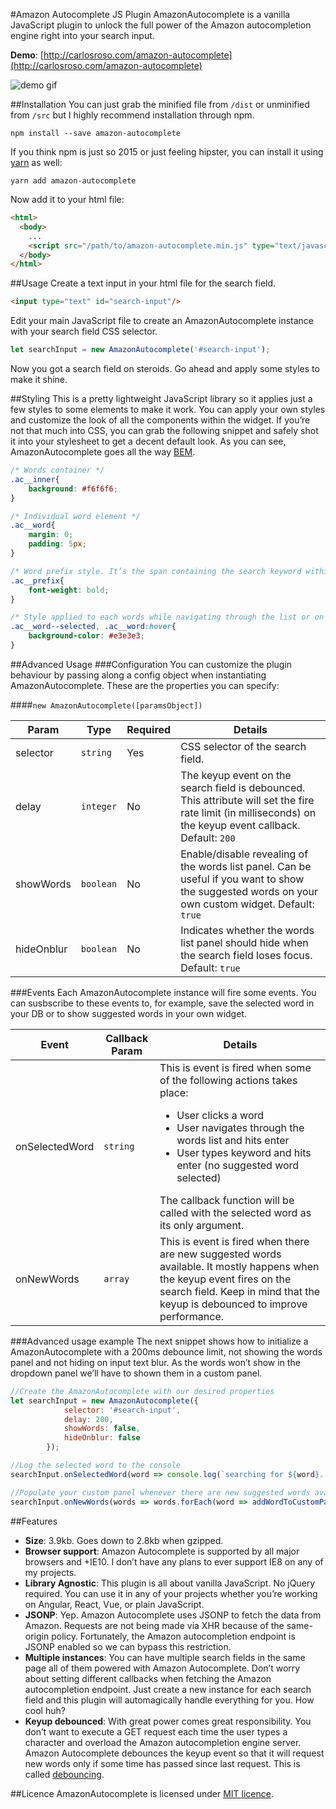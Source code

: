 #Amazon Autocomplete JS Plugin
AmazonAutocomplete is a vanilla JavaScript plugin to unlock the full power of the Amazon autocompletion engine right into your search input. 

**Demo**: [http://carlosroso.com/amazon-autocomplete](http://carlosroso.com/amazon-autocomplete)

![demo gif](http://i.imgur.com/4whMwjM.gif)

##Installation
You can just grab the minified file from `/dist` or unminified from `/src` but I highly recommend installation through npm. 

```
npm install --save amazon-autocomplete
```

If you think npm is just so 2015 or just feeling hipster, you can install it using [yarn](https://yarnpkg.com/) as well:

```
yarn add amazon-autocomplete
```

Now add it to your html file:

```html
<html>
  <body>
    ...
    <script src="/path/to/amazon-autocomplete.min.js" type="text/javascript"></script>
  </body>
</html>
```

##Usage
Create a text input in your html file for the search field.

```html
<input type="text" id="search-input"/> 
```

Edit your main JavaScript file to create an AmazonAutocomplete instance with your search field CSS selector.

```javascript
let searchInput = new AmazonAutocomplete('#search-input');
```

Now you got a search field on steroids. Go ahead and apply some styles to make it shine.


##Styling
This is a pretty lightweight JavaScript library so it applies just a few styles to some elements to make it work. You can apply your own styles and customize the look of all the components within the widget. If you’re not that much into CSS, you can grab the following snippet and safely shot it into your stylesheet to get a decent default look. As you can see, AmazonAutocomplete goes all the way [BEM](https://en.bem.info/methodology/css/).

```css
/* Words container */
.ac__inner{
    background: #f6f6f6;
}

/* Individual word element */
.ac__word{
    margin: 0;
    padding: 5px;
}

/* Word prefix style. It’s the span containing the search keyword within the word. */
.ac__prefix{
    font-weight: bold;
}

/* Style applied to each words while navigating through the list or on hover */
.ac__word--selected, .ac__word:hover{
    background-color: #e3e3e3;
}
```

##Advanced Usage
###Configuration
You can customize the plugin behaviour by passing along a config object when instantiating AmazonAutocomplete. These are the properties you can specify:

####`new AmazonAutocomplete([paramsObject])`

Param | Type | Required | Details
------------ | ------------- | ------------- | -------------
selector | `string` | Yes | CSS selector of the search field.
delay | `integer` | No | The keyup event on the search field is debounced. This attribute will set the fire rate limit (in milliseconds) on the keyup event callback. Default: `200`
showWords | `boolean` | No | Enable/disable revealing of the words list panel. Can be useful if you want to show the suggested words on your own custom widget. Default: `true`
hideOnblur | `boolean` | No | Indicates whether the words list panel should hide when the search field loses focus. Default: `true`

###Events
Each AmazonAutocomplete instance will fire some events. You can susbscribe to these events to, for example, save the selected word in your DB or to show suggested words in your own widget.

Event | Callback Param | Details
------------ | ------------- | -------------
onSelectedWord | `string` | This is event is fired when some of the following actions takes place: <ul><li>User clicks a word</li><li>User navigates through the words list and hits enter</li><li>User types keyword and hits enter (no suggested word selected)</li></ul>The callback function will be called with the selected word as its only argument.
onNewWords | `array` | This is event is fired when there are new suggested words available. It mostly happens when the keyup event fires on the search field. Keep in mind that the keyup is debounced to improve performance.

###Advanced usage example
The next snippet shows how to initialize a AmazonAutocomplete with a 200ms debounce limit, not showing the words panel and not hiding on input text blur. As the words won’t show in the dropdown panel we’ll have to shown them in a custom panel.

```javascript
//Create the AmazonAutocomplete with our desired properties
let searchInput = new AmazonAutocomplete({
            selector: '#search-input',
            delay: 200,
            showWords: false,
            hideOnblur: false
        });

//Log the selected word to the console
searchInput.onSelectedWord(word => console.log(`searching for ${word}...`));

//Populate your custom panel whenever there are new suggested words available
searchInput.onNewWords(words => words.forEach(word => addWordToCustomPanel(word)));
```


##Features
- **Size**: 3.9kb. Goes down to 2.8kb when gzipped.
- **Browser support**: Amazon Autocomplete is supported by all major browsers and +IE10. I don’t have any plans to ever support IE8 on any of my projects.
- **Library Agnostic**: This plugin is all about vanilla JavaScript. No jQuery required. You can use it in any of your projects whether you’re working on Angular, React, Vue, or plain JavaScript.
- **JSONP**: Yep. Amazon Autocomplete uses JSONP to fetch the data from Amazon. Requests are not being made via XHR because of the same-origin policy. Fortunately, the Amazon autocompletion endpoint is JSONP enabled so we can bypass this restriction.
- **Multiple instances**: You can have multiple search fields in the same page all of them powered with Amazon Autocomplete. Don’t worry about setting different callbacks when fetching the Amazon autocompletion endpoint. Just create a new instance for each search field and this plugin will automagically handle everything for you. How cool huh?
- **Keyup debounced**: With great power comes great responsibility. You don’t want to execute a GET request each time the user types a character and overload the Amazon autocompletion engine server. Amazon Autocomplete debounces the keyup event so that it will request new words only if some time has passed since last request. This is called [debouncing](https://davidwalsh.name/javascript-debounce-function). 


##Licence
AmazonAutocomplete is licensed under [MIT licence](https://opensource.org/licenses/mit-license.php).
